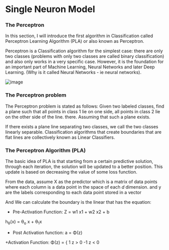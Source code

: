 # Single Neuron Model

### The Perceptron

In this section, I will introduce the first algorithm in Classification called Perceptron Learning Algorithm (PLA) or also known as Perceptron.

Perceptron is a Classification algorithm for the simplest case: there are only two classes (problems with only two classes are called binary classification) and also only works in a very specific case. However, it is the foundation for an important part of Machine Learning, Neural Networks and later Deep Learning. (Why is it called Neural Networks - ie neural networks).

![image](https://www.marekrei.com/blog/wp-content/uploads/2014/01/neuron_cell-1680x1050.jpg)

### The Perceptron problem

The Perceptron problem is stated as follows: Given two labeled classes, find a plane such that all points in class 1 lie on one side, all points in class 2 lie on the other side of the line. there. Assuming that such a plane exists.

If there exists a plane line separating two classes, we call the two classes linearly separable. Classification algorithms that create boundaries that are flat lines are collectively known as Linear Classifiers.

### The Perceptron Algorithm (PLA)

The basic idea of PLA is that starting from a certain predictive solution, through each iteration, the solution will be updated to a better position. This update is based on decreasing the value of some loss function.

From the data, assume X as the predictor which is a matrix of data points where each column is a data point in the space of each *d* dimension. and y are the labels corresponding to each data point stored in a vector

And We can calculate the boundary is the linear that has the equation:
 + Pre-Activation Function: Z = w</sub>1</sub> x</sub>1</sub> + w</sub>2</sub> x</sub>2</sub> + b

 h<sub>&theta;</sub>(x) =
  &theta;<sub>o</sub> x + &theta;<sub>1</sub>x
  
+ Post Activation function: a = &Phi;(z)

+Activation Function: &Phi;(z) = { 1    z > 0
                                   -1   z < 0
